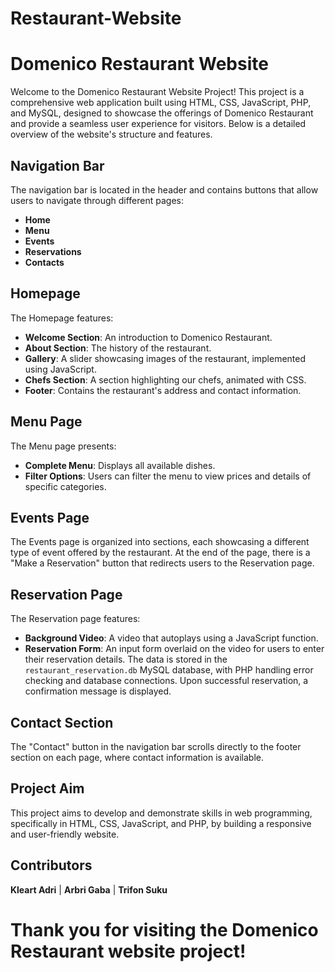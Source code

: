 # Restaurant-Website
# Domenico Restaurant Website

Welcome to the Domenico Restaurant Website Project! This project is a comprehensive web application built using HTML, CSS, JavaScript, PHP, and MySQL, designed to showcase the offerings of Domenico Restaurant and provide a seamless user experience for visitors. Below is a detailed overview of the website's structure and features.

## Navigation Bar

The navigation bar is located in the header and contains buttons that allow users to navigate through different pages:
- **Home**
- **Menu**
- **Events**
- **Reservations**
- **Contacts**

## Homepage

The Homepage features:
- **Welcome Section**: An introduction to Domenico Restaurant.
- **About Section**: The history of the restaurant.
- **Gallery**: A slider showcasing images of the restaurant, implemented using JavaScript.
- **Chefs Section**: A section highlighting our chefs, animated with CSS.
- **Footer**: Contains the restaurant's address and contact information.

## Menu Page

The Menu page presents:
- **Complete Menu**: Displays all available dishes.
- **Filter Options**: Users can filter the menu to view prices and details of specific categories.

## Events Page

The Events page is organized into sections, each showcasing a different type of event offered by the restaurant. At the end of the page, there is a "Make a Reservation" button that redirects users to the Reservation page.

## Reservation Page

The Reservation page features:
- **Background Video**: A video that autoplays using a JavaScript function.
- **Reservation Form**: An input form overlaid on the video for users to enter their reservation details. The data is stored in the `restaurant_reservation.db` MySQL database, with PHP handling error checking and database connections. Upon successful reservation, a confirmation message is displayed.

## Contact Section

The "Contact" button in the navigation bar scrolls directly to the footer section on each page, where contact information is available.

## Project Aim

This project aims to develop and demonstrate skills in web programming, specifically in HTML, CSS, JavaScript, and PHP, by building a responsive and user-friendly website.

## Contributors

**Kleart Adri** |
**Arbri Gaba**  |
**Trifon Suku**  
# Thank you for visiting the Domenico Restaurant website project!

